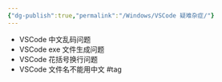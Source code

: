 ```yaml
---
{"dg-publish":true,"permalink":"/Windows/VSCode 疑难杂症/"}
---
```


-  VSCode 中文乱码问题
- VSCode exe 文件生成问题
- VSCode 花括号换行问题
- VSCode 文件名不能用中文
 #tag 
